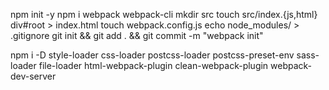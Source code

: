 npm init -y
npm i webpack webpack-cli
mkdir src
touch src/index.{js,html}
div#root > index.html
touch webpack.config.js
echo node_modules/ > .gitignore
git init && git add . && git commit -m "webpack init"

npm i -D style-loader css-loader postcss-loader postcss-preset-env sass-loader file-loader html-webpack-plugin clean-webpack-plugin webpack-dev-server

